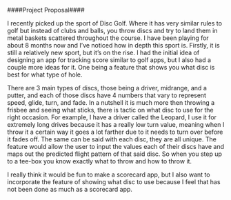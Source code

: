 ####Project Proposal####

I recently picked up the sport of Disc Golf. Where it has very similar rules to golf but
instead of clubs and balls, you throw discs and try to land them in metal baskets scattered
throughout the course. I have been playing for about 8 months now and I’ve noticed how in depth
this sport is. Firstly, it is still a relatively new sport, but it’s on the rise. I had the initial
idea of designing an app for tracking score similar to golf apps, but I also had a couple more ideas
for it. One being a feature that shows you what disc is best for what type of hole.

There are 3 main types of discs, those being a driver, midrange, and a putter, and each of those
discs have 4 numbers that vary to represent speed, glide, turn, and fade. In a nutshell it is much
more then throwing a frisbee and seeing what sticks, there is tactic on what disc to use for the
right occasion. For example, I have a driver called the Leopard, I use it for extremely
long drives because it has a really low turn value, meaning when I throw it a certain way it goes
a lot farther due to it needs to turn over before it fades off. The same can be said with each
disc, they are all unique. The feature would allow the user to input the values each of their
discs have and maps out the predicted flight pattern of that said disc. So when you step up to
a tee-box you know exactly what to throw and how to throw it.

I really think it would be fun to make a scorecard app, but I also want to
incorporate the feature of showing what disc to use because I feel that has not been done as much
as a scorecard app.
